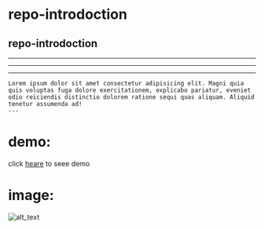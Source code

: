 # repo-introdoction
## repo-introdoction
***
---
___
    Lorem ipsum dolor sit amet consectetur adipisicing elit. Magni quia quis voluptas fuga dolore exercitationem, explicabo pariatur, eveniet odio reiciendis distinctio dolorem ratione sequi quas aliquam. Aliquid tenetur assumenda ad!
    ---
# demo:
 click [heare](https://reza2000827.github.io/test-pages/) to seee demo

 # image:
 ![alt_text](2wCEAAkGBxMTEhUTExMWFhUXFxcWGBcXGB0aGBgYGBUXGBcYGBcbHiggGB0lHRUVITEiJSkrLi4uFx8zODMtNygtLisBCgoKDg0OGxAQGy8lHyUtLS0tKy0tLS0tLS0tLS0tLS0tLS0vLS0tLS0tLS0tLS0tLS0tLS0tLS0tLS0tLS0tLf)